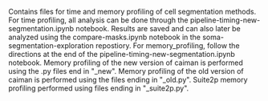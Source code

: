 Contains files for time and memory profiling of cell segmentation methods. For time profiling, all analysis can be done through the pipeline-timing-new-segmentation.ipynb notebook. Results are saved and can also later be analyzed using the compare-masks.ipynb notebook in the soma-segmentation-exploration repostiory. For memory_profiling, follow the directions at the end of the pipeline-timing-new-segmentation.ipynb notebook. Memory profiling of the new version of caiman is performed using the .py files end in "_new". Memory profiling of the old version of caiman is performed using the files ending in "_old.py". Suite2p memory profiling performed using files ending in "_suite2p.py". 
